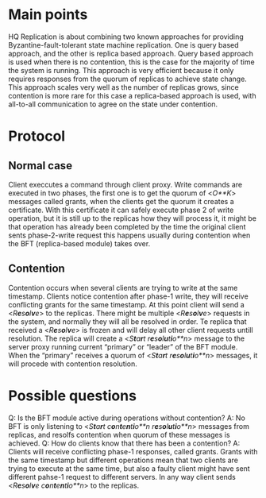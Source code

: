 Main points
===========

HQ Replication is about combining two known approaches for providing Byzantine-fault-tolerant state machine replication. One is query based approach, and the other is replica based approach. Query based approach is used when there is no contention, this is the case for the majority of time the system is running. This approach is very efficient because it only requires responses from the quorum of replicas to achieve state change. This approach scales very well as the number of replicas grows, since contention is more rare for this case a replica-based approach is used, with all-to-all communication to agree on the state under contention.

Protocol
========

Normal case
-----------

Client execcutes a command through client proxy. Write commands are executed in two phases, the first one is to get the quorum of &lt;*O**K*&gt; messages called grants, when the clients get the quorum it creates a certificate. With this certificate it can safely execute phase 2 of write operation, but it is still up to the replicas how they will process it, it might be that operation has already been completed by the time the original client sents phase-2-write request this happens usually during contention when the BFT (replica-based module) takes over.

Contention
----------

Contention occurs when several clients are trying to write at the same timestamp. Clients notice contention after phase-1 write, they will receive conflicting grants for the same timestamp. At this point client will send a &lt;*R**e**s**o**l**v**e*&gt; to the replicas. There might be multiple &lt;*R**e**s**o**l**v**e*&gt; requests in the system, and normally they will all be resolved in order. Te replica that received a &lt;*R**e**s**o**l**v**e*&gt; is frozen and will delay all other client requests untill resolution. The replica will create a &lt;*S**t**a**r**t* *r**e**s**o**l**u**t**i**o**n*&gt; message to the server proxy running current “primary” or “leader” of the BFT module. When the “primary” receives a quorum of &lt;*S**t**a**r**t* *r**e**s**o**l**u**t**i**o**n*&gt; messages, it will procede with contention resolution.

Possible questions
==================

Q: Is the BFT module active during operations without contention?
A: No BFT is only listening to &lt;*S**t**a**r**t* *c**o**n**t**e**n**t**i**o**n* *r**e**s**o**l**u**t**i**o**n*&gt; messages from replicas, and resolfs contention when quorum of these messages is achieved.
Q: How do clients know that there has been a contention?
A: Clients will receive conflicting phase-1 responses, called grants. Grants with the same timestamp but different operations mean that two clients are trying to execute at the same time, but also a faulty client might have sent different pahse-1 request to different servers. In any way client sends &lt;*R**e**s**o**l**v**e* *c**o**n**t**e**n**t**i**o**n*&gt; to the replicas.
